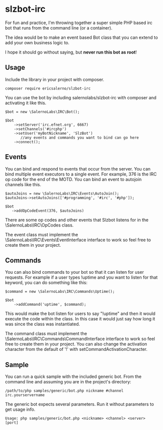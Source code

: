 # slzbot-irc

For fun and practice, I'm throwing together a super simple PHP based irc bot that runs from the command line (or a container).

The idea would be to make an event based Bot class that you can extend to add your own business logic to.

I hope it should go without saying, but __never run this bot as root__!

## Usage

Include the library in your project with composer.

    composer require ericsalerno/slzbot-irc

You can use the bot by including salernolabs/slzbot-irc with composer and activating it like this.

    $bot = new \SalernoLabs\IRC\Bot();
    
    $bot
        ->setServer('irc.efnet.org', 6667)
        ->setChannels('#ircphp')
        ->setUser('myBotNickname', 'SlzBot')
           //any events and commands you want to bind can go here
        ->connect();
        
## Events

You can bind and respond to events that occur from the server. You can bind multiple event executors to a single event. For example, 376 is the IRC op code for the end of the MOTD. You can bind an event to autojoin channels like this.

    $autoJoins = new \SalernoLabs\IRC\Events\AutoJoin();
    $autoJoins->setAutoJoins(['#programming', '#irc', '#php']);

    $bot
       ->addOpCodeEvent(376, $autoJoins)

There are some op codes and other events that Slzbot listens for in the \SalernoLabs\IRC\OpCodes class.

The event class must implement the \SalernoLabs\IRC\Events\EventInterface interface to work so feel free to create them in your project.

## Commands

You can also bind commands to your bot so that it can listen for user requests. For example if a user types !uptime and you want to listen for that keyword, you can do something like this:

    $command = new \SalernoLabs\IRC\Commands\Uptime();

    $bot
        ->addCommand('uptime', $command);

This would make the bot listen for users to say "!uptime" and then it would execute the code within the class. In this case it would just say how long it was since the class was instantiated.

The command class must implement the \SalernoLabs\IRC\Commands\CommandInterface interface to work so feel free to create them in your project. You can also change the activation character from the default of '!' with setCommandActivationCharacter.

## Sample

You can run a quick sample with the included generic bot. From the command line and assuming you are in the project's directory:

    /path/to/php samples/generic/bot.php nickname #channel irc.yourservername

The generic bot expects several parameters. Run it without parameters to get usage info.

    Usage: php samples/generic/bot.php <nickname> <channel> <server> [port]